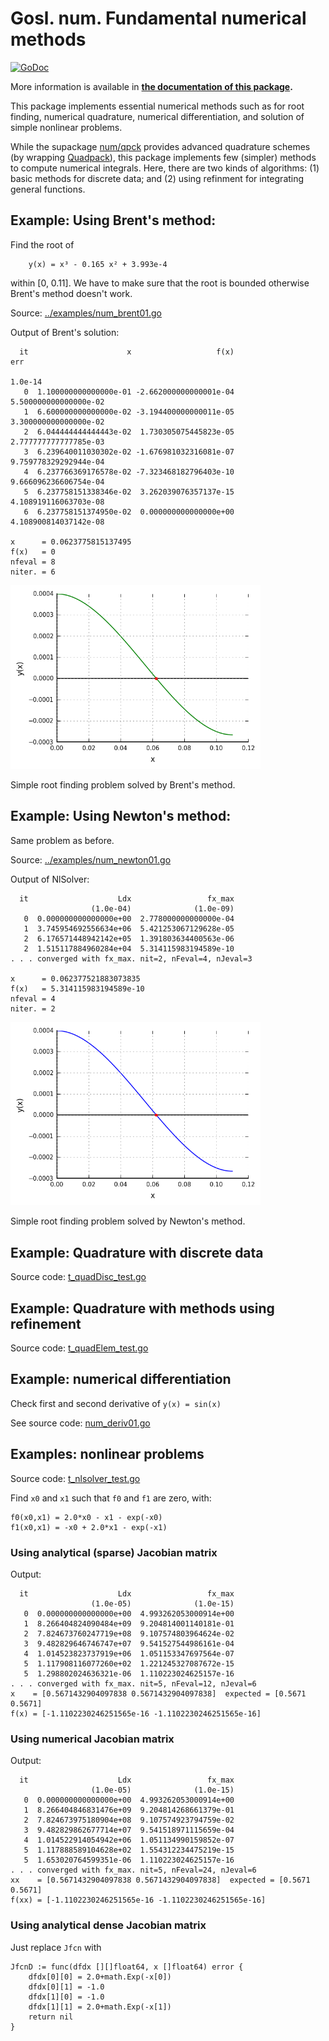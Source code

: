 # Gosl. num. Fundamental numerical methods

[![GoDoc](https://godoc.org/github.com/cpmech/gosl/num?status.svg)](https://godoc.org/github.com/cpmech/gosl/num) 

More information is available in **[the documentation of this package](https://godoc.org/github.com/cpmech/gosl/num).**

This package implements essential numerical methods such as for root finding, numerical quadrature,
numerical differentiation, and solution of simple nonlinear problems.

While the supackage [num/qpck](https://github.com/cpmech/gosl/tree/master/num/qpck) provides
advanced quadrature schemes (by wrapping [Quadpack](http://www.netlib.org/quadpack/)), this package
implements few (simpler) methods to compute numerical integrals. Here, there are two kinds of
algorithms: (1) basic methods for discrete data; and (2) using refinment for integrating general
functions.



## Example: Using Brent's method:

Find the root of
```
    y(x) = x³ - 0.165 x² + 3.993e-4
```
within [0, 0.11]. We have to make sure that the root is bounded otherwise Brent's method doesn't
work.

Source: <a href="../examples/num_brent01.go">../examples/num_brent01.go</a>

Output of Brent's solution:
```
  it                      x                   f(x)                    err
                                                                  1.0e-14
   0  1.100000000000000e-01 -2.662000000000001e-04  5.500000000000000e-02
   1  6.600000000000000e-02 -3.194400000000011e-05  3.300000000000000e-02
   2  6.044444444444443e-02  1.730305075445823e-05  2.777777777777785e-03
   3  6.239640011030302e-02 -1.676981032316081e-07  9.759778329292944e-04
   4  6.237766369176578e-02 -7.323468182796403e-10  9.666096236606754e-04
   5  6.237758151338346e-02  3.262039076357137e-15  4.108919116063703e-08
   6  6.237758151374950e-02  0.000000000000000e+00  4.108900814037142e-08

x      = 0.0623775815137495
f(x)   = 0
nfeval = 8
niter. = 6
```

<div id="container">
<p><img src="../examples/figs/num_brent01.png" width="400"></p>
Simple root finding problem solved by Brent's method.
</div>


## Example:  Using Newton's method:

Same problem as before.

Source: <a href="../examples/num_newton01.go">../examples/num_newton01.go</a>

Output of NlSolver:
```
  it                    Ldx                 fx_max
                  (1.0e-04)              (1.0e-09)
   0  0.000000000000000e+00  2.778000000000000e-04
   1  3.745954692556634e+06  5.421253067129628e-05
   2  6.176571448942142e+05  1.391803634400563e-06
   2  1.515117884960284e+04  5.314115983194589e-10
. . . converged with fx_max. nit=2, nFeval=4, nJeval=3

x      = 0.062377521883073835
f(x)   = 5.314115983194589e-10
nfeval = 4
niter. = 2
```

<div id="container">
<p><img src="../examples/figs/num_newton01.png" width="400"></p>
Simple root finding problem solved by Newton's method.
</div>



## Example: Quadrature with discrete data

Source code: <a href="t_quadDisc_test.go">t_quadDisc_test.go</a>

## Example: Quadrature with methods using refinement

Source code: <a href="t_quadElem_test.go">t_quadElem_test.go</a>



## Example: numerical differentiation

Check first and second derivative of `y(x) = sin(x)`

See source code: <a href="../examples/num_deriv01.go">num_deriv01.go</a>



## Examples: nonlinear problems

Source code: <a href="t_nlsolver_test.go">t_nlsolver_test.go</a>

Find `x0` and `x1` such that `f0` and `f1` are zero, with:
```
f0(x0,x1) = 2.0*x0 - x1 - exp(-x0)
f1(x0,x1) = -x0 + 2.0*x1 - exp(-x1)
```


### Using analytical (sparse) Jacobian matrix

Output:
```
  it                    Ldx                 fx_max
                  (1.0e-05)              (1.0e-15)
   0  0.000000000000000e+00  4.993262053000914e+00
   1  8.266404824090484e+09  9.204814001140181e-01
   2  7.824673760247719e+08  9.107574803964624e-02
   3  9.482829646746747e+07  9.541527544986161e-04
   4  1.014523823737919e+06  1.051153347697564e-07
   5  1.117908116077260e+02  1.221245327087672e-15
   5  1.298802024636321e-06  1.110223024625157e-16
. . . converged with fx_max. nit=5, nFeval=12, nJeval=6
x    = [0.5671432904097838 0.5671432904097838]  expected = [0.5671 0.5671]
f(x) = [-1.1102230246251565e-16 -1.1102230246251565e-16]
```


### Using numerical Jacobian matrix

Output:
```
  it                    Ldx                 fx_max
                  (1.0e-05)              (1.0e-15)
   0  0.000000000000000e+00  4.993262053000914e+00
   1  8.266404846831476e+09  9.204814268661379e-01
   2  7.824673975180904e+08  9.107574923794759e-02
   3  9.482829862677714e+07  9.541518971115659e-04
   4  1.014522914054942e+06  1.051134990159852e-07
   5  1.117888589104628e+02  1.554312234475219e-15
   5  1.653020764599351e-06  1.110223024625157e-16
. . . converged with fx_max. nit=5, nFeval=24, nJeval=6
xx    = [0.5671432904097838 0.5671432904097838]  expected = [0.5671 0.5671]
f(xx) = [-1.1102230246251565e-16 -1.1102230246251565e-16]
```


### Using analytical dense Jacobian matrix

Just replace `Jfcn` with
```
JfcnD := func(dfdx [][]float64, x []float64) error {
    dfdx[0][0] = 2.0+math.Exp(-x[0])
    dfdx[0][1] = -1.0
    dfdx[1][0] = -1.0
    dfdx[1][1] = 2.0+math.Exp(-x[1])
    return nil
}
```
